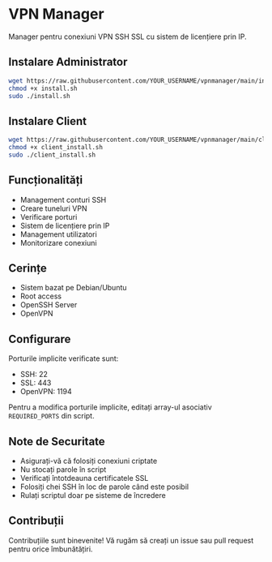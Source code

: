 # VPN Manager

Manager pentru conexiuni VPN SSH SSL cu sistem de licențiere prin IP.

## Instalare Administrator

```bash
wget https://raw.githubusercontent.com/YOUR_USERNAME/vpnmanager/main/install.sh
chmod +x install.sh
sudo ./install.sh
```

## Instalare Client

```bash
wget https://raw.githubusercontent.com/YOUR_USERNAME/vpnmanager/main/client_install.sh
chmod +x client_install.sh
sudo ./client_install.sh
```

## Funcționalități

- Management conturi SSH
- Creare tuneluri VPN
- Verificare porturi
- Sistem de licențiere prin IP
- Management utilizatori
- Monitorizare conexiuni

## Cerințe

- Sistem bazat pe Debian/Ubuntu
- Root access
- OpenSSH Server
- OpenVPN

## Configurare

Porturile implicite verificate sunt:
- SSH: 22
- SSL: 443
- OpenVPN: 1194

Pentru a modifica porturile implicite, editați array-ul asociativ `REQUIRED_PORTS` din script.

## Note de Securitate

- Asigurați-vă că folosiți conexiuni criptate
- Nu stocați parole în script
- Verificați întotdeauna certificatele SSL
- Folosiți chei SSH în loc de parole când este posibil
- Rulați scriptul doar pe sisteme de încredere

## Contribuții

Contribuțiile sunt binevenite! Vă rugăm să creați un issue sau pull request pentru orice îmbunătățiri. 